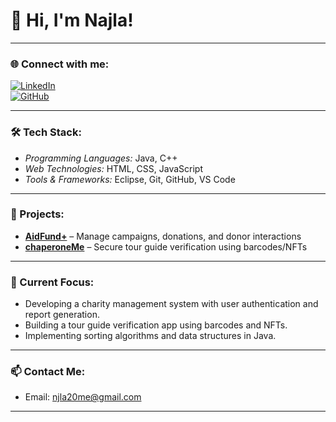 # 👋 Hi, I'm Najla!


---

### 🌐 Connect with me:
[![LinkedIn](https://img.shields.io/badge/LinkedIn-blue?style=for-the-badge&logo=linkedin)](https://www.linkedin.com/in/saidatul-najla)  
[![GitHub](https://img.shields.io/badge/GitHub-black?style=for-the-badge&logo=github)](https://github.com/lalamcchickenzie)

---

### 🛠 Tech Stack:
- *Programming Languages:* Java, C++ 
- *Web Technologies:* HTML, CSS, JavaScript  
- *Tools & Frameworks:* Eclipse, Git, GitHub, VS Code  

---

### 🚀 Projects:

- [**AidFund+**](https://github.com/lalamcchickenzie/AidFund) – Manage campaigns, donations, and donor interactions  
- [**chaperoneMe**](https://github.com/lalamcchickenzie/chaperoneMe) – Secure tour guide verification using barcodes/NFTs

---

### 🎯 Current Focus:
- Developing a charity management system with user authentication and report generation.  
- Building a tour guide verification app using barcodes and NFTs.  
- Implementing sorting algorithms and data structures in Java.

---

### 📫 Contact Me:
- Email: njla20me@gmail.com


---
